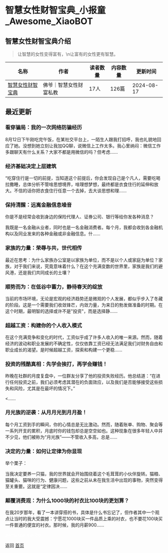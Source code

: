 # 智慧女性财智宝典_小报童_Awesome_XiaoBOT

## 智慧女性财智宝典介绍
> 让智慧的女性变得富有，\n让富有的女性更有智慧。  
  


|名称|作者|读者数量|内容数量|更新时间|
|---|---|---|---|---|
|[智慧女性财智宝典](https://xiaobot.net/p/Wealthy_Woman?refer=0b133df9-27dc-423b-8101-639049001c13)|佛爷｜智慧女性财富私教|17人|126篇|2024-08-17|

## 最近更新
### 看穿骗局：我的一次网络防骗经历

8月12日下午刚吃完午饭，在某社交平台上，一陌生人跟我打招呼，我也礼貌地回应了她。没想到她立刻让我加QQ聊，说微信上工作太多。我心里纳闷：微信工作多跟聊天有什么关系？大家不都是用微信的吗？但考虑......

### 经济基础决定上层建筑

“吃穿住行是一切的前提，当知道这个前提后，你会发现自己是个凡人，需要吃喝拉撒睡，总体分析不管啥思想境界，啥理想梦想，最终都是衣食住行的延伸和放大。不信的话你把衣食住行任意一个去掉，去大谈思想和理......

### 保持清醒：远离金融信息噪音

你是不是经常会收到身边的保险代理人、证券公司、银行等给你发各种消息？

我既是一名金融从业者，同时也是一名金融消费者。每个月，我都会收到各金融机构以及同业发来的各种金融或非金融信息。什......

### 家族的力量：荣辱与共，世代相传

最近在思考：为什么家族办公室是以家族为单位，而不是以个人或家庭为单位？家族，对于我们来说，究竟意味着什么？在这个充满变数的世界里，家族是我们的避风港，还是我们共同成长的土壤？

### 顺势而为：在低谷中蓄力，静待春天的绽放

当前的市场环境，无论是宏观的经济趋势还是微观的个人发展，都似乎步入了冬藏的阶段。这是一个需要我们收敛锋芒，内敛力量，为来日的勃发做准备的时期。在这个时期，最明智的选择或许不是"投资"，而是选择静......

### 超越工资：构建你的个人收入模式

在这个充满竞争和变化的时代，工资似乎成了许多人收入的唯一来源。然而，随着经济的波动和职业发展的不确定性，仅仅依靠工资已经无法满足我们对财务自由和职业成长的渴望。是时候超越工资，探索和构建一个更稳......

### 投资的残酷真相：先学会挨打，再学会赚钱！

昨晚在社群的月度复盘中，一位群友分享了他的投资失败经历。他总结道：“在进行任何投资之前，我们必须考虑其潜在的负面效应，以及我们是否能够接受这些损失和风险，尤其是在最坏的情况下。”

<......

### 月光族的逆袭：从月月光到月月盈！

每个月工资到手的瞬间，你的心情总是无比激动。然而，随着账单、购物、聚会等一系列开支的累积，月底时你的钱包却总是空空如也。这种现象在很多年轻人中并不少见，他们被称为“月光族”——不管收入多高，总是......

### 决定的力量：如何让定律为你显现

举个栗子：

当我决定要养一只猫，我的世界就会开始围绕着这个毛茸茸的小伙伴旋转。猫粮、猫罐头、猫咪的行为、健康问题，这些之前从未在我生活中出现的事物，突然变得至关重要。这就是“定律因决......

### 颠覆消费观：为什么1000块的衬衣比100块的更划算？

在我20岁那年，看了一本讲穿搭的书，具体是什么书忘记了，但作者其中一个观点让当时的我大受震撼：宁愿花1000块买一件品质上乘的衬衣，也不要花100块买一件普通的便宜的衬衣。那时候，我的月薪900......


<a href="https://github.com/Reno9527/awesome-xiaobot" style="color: white; text-decoration: none;">awesome-xiaobot</a>

返回 [首页](../README.md)
